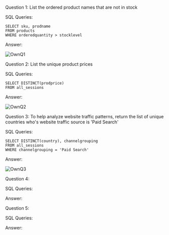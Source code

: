 Question 1: List the ordered product names that are not in stock 

SQL Queries:

```
SELECT sku, prodname
FROM products
WHERE orderedquantity > stocklevel
```

Answer: 

![OwnQ1](https://github.com/user-attachments/assets/aead4bc0-0248-42a4-aa7f-8df717ea38f3)



Question 2: List the unique product prices

SQL Queries:

```
SELECT DISTINCT(prodprice)
FROM all_sessions
```

Answer:

![OwnQ2](https://github.com/user-attachments/assets/b94bce6e-05ea-4019-af5d-ebeb1acbb454)



Question 3: To help analyze website traffic patterns, return the list of unique countries who's website traffic source is 'Paid Search'

SQL Queries:

```
SELECT DISTINCT(country), channelgrouping
FROM all_sessions
WHERE channelgrouping = 'Paid Search'
```

Answer:

![OwnQ3](https://github.com/user-attachments/assets/87e870fc-29b4-4465-ba65-1c5ab58a2580)


Question 4: 

SQL Queries:

Answer:



Question 5: 

SQL Queries:

Answer:
